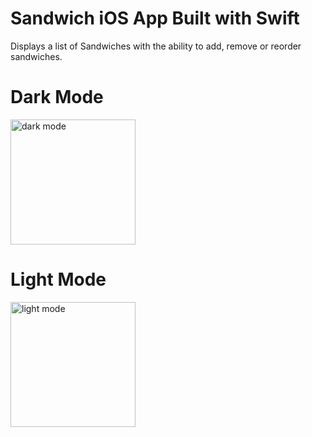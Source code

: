 # Sandwich iOS App Built with Swift
Displays a list of Sandwiches with the ability to add, remove or reorder sandwiches.

# Dark Mode
<img width="200" alt="dark mode" src="https://user-images.githubusercontent.com/57901471/117210417-8b40c980-adef-11eb-8a46-bd500dc4c57d.png">

# Light Mode
<img width="200" alt="light mode" src="https://user-images.githubusercontent.com/57901471/117210469-9c89d600-adef-11eb-8d56-85718f2fe5db.png">
